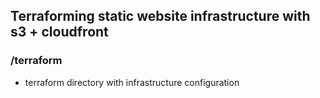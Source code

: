 ## Terraforming static website infrastructure with s3 + cloudfront

### /terraform
- terraform directory with infrastructure configuration
